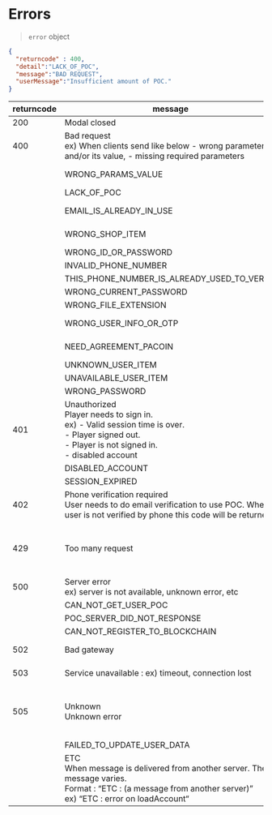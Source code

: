 # Errors

> `error` object

```json
{
  "returncode" : 400,
  "detail":"LACK_OF_POC",
  "message":"BAD REQUEST",
  "userMessage":"Insufficient amount of POC."
}
```

returncode | message | detail | userMessage
---------- | ------- | ------- | ---------
200 | Modal closed | MODAL_CLOSED | Modal closed.
400 | Bad request<br> ex) When clients send like below - wrong parameters and/or its value, - missing required parameters | MISSING_PARAMETER | 
 | | WRONG_PARAMS_VALUE | Please check your request and try it again.
 | | LACK_OF_POC | Insufficient amount of POC.
 | | EMAIL_IS_ALREADY_IN_USE | An account with this email is already in use.
 | | WRONG_SHOP_ITEM | The item could not be found in the shop.
 | | WRONG_ID_OR_PASSWORD | Invalid ID or password.
 | | INVALID_PHONE_NUMBER | Phone number is invalid.
 | | THIS_PHONE_NUMBER_IS_ALREADY_USED_TO_VERIFY | This phone number is already in use.
 | | WRONG_CURRENT_PASSWORD | Current password is incorrect.
 | | WRONG_FILE_EXTENSION | Wrong file extension.
 | | WRONG_USER_INFO_OR_OTP | Could not sign in because of wrong user info.
 | | NEED_AGREEMENT_PACOIN | Phone number verification is required to use POC.
 | | UNKNOWN_USER_ITEM | It's an unknown user item.
 | | UNAVAILABLE_USER_ITEM | The item is unavailable.
 | | WRONG_PASSWORD | Invalid ID or password.
401 | Unauthorized<br> Player needs to sign in.<br> ex) - Valid session time is over. <br>- Player signed out.<br> - Player is not signed in.<br> - disabled account | UNKNOWN_USER | Unknown user.
 | | DISABLED_ACCOUNT | This account has been disabled.
 | | SESSION_EXPIRED | Session has expired.
402 | Phone verification required<br> User needs to do email verification to use POC. When user is not verified by phone this code will be returned | PHONE_VERIFICATION_REQUIRED | Phone verification required.
429 | Too many request | TOO_MANY_SIGN_UP_WITH_SAME_IP | You can not create a PA Account on your current IP address.
500 | Server error<br> ex) server is not available, unknown error, etc | SYSTEM_ERROR | Server error has occurred.
 | | CAN_NOT_GET_USER_POC |  Server error has occurred.
 | | POC_SERVER_DID_NOT_RESPONSE |  Server error has occurred.
 | | CAN_NOT_REGISTER_TO_BLOCKCHAIN |  Server error has occurred.
502 | Bad gateway | BAD_GATEWAY | Server error has occurred.
503 | Service unavailable : ex) timeout, connection lost | SERVICE_UNAVAILABLE | Service unavailable. 
505 | Unknown<br> Unknown error | UNKNOWN | Unknown error has occurred.<br> Please try it later.
 | | FAILED_TO_UPDATE_USER_DATA | Save failed. Please try it again.
 | | ETC<br> When message is delivered from another server. The message varies.<br> Format : “ETC : (a message from another server)” <br>ex) “ETC : error on loadAccount“


